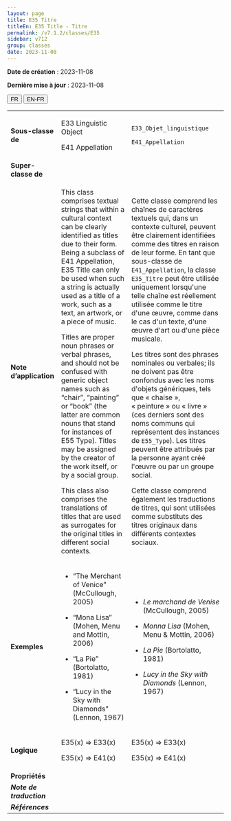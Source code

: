 ```yaml
---
layout: page
title: E35 Titre
titleEn: E35 Title - Titre
permalink: /v7.1.2/classes/E35
sidebar: v712
group: classes
date: 2023-11-08
---
```


**Date de création** : 2023-11-08

**Dernière mise à jour** : 2023-11-08

<div class="lang-buttons">
 <button id="fr" class="activate">FR</button>
 <button id="en-fr">EN-FR</button>
</div>

<table>
<tbody>
<tr>
<td><strong>Sous-classe de</strong></td>
<td class="en">
<p>E33 Linguistic Object<strong></strong></p>
<p>E41 Appellation</p>
</td>
<td>
<p><code class="language-plaintext highlighter-rouge">E33_Objet_linguistique</code></p>
<p><code class="language-plaintext highlighter-rouge">E41_Appellation</code></p>
</td>
</tr>
<tr>
<td><strong>Super-classe de</strong></td>
<td class="en">
</td>
<td>
</td>
</tr>
<tr>
<td><strong>Note d’application</strong></td>
<td class="en">
<p>This class comprises textual strings that within a cultural context can be clearly identified as titles due to their form. Being a subclass of E41 Appellation, E35 Title can only be used when such a string is actually used as a title of a work, such as a text, an artwork, or a piece of music.<strong></strong></p>
<p>Titles are proper noun phrases or verbal phrases, and should not be confused with generic object names such as “chair”, “painting” or “book” (the latter are common nouns that stand for instances of E55 Type). Titles may be assigned by the creator of the work itself, or by a social group.<strong></strong></p>
<p>This class also comprises the translations of titles that are used as surrogates for the original titles in different social contexts.</p>
</td>
<td>
<p>Cette classe comprend les chaînes de caractères textuels qui, dans un contexte culturel, peuvent être clairement identifiées comme des titres en raison de leur forme. En tant que sous-classe de <code class="language-plaintext highlighter-rouge">E41_Appellation</code>, la classe <code class="language-plaintext highlighter-rouge">E35_Titre</code> peut être utilisée uniquement lorsqu'une telle chaîne est réellement utilisée comme le titre d'une œuvre, comme dans le cas d'un texte, d'une œuvre d'art ou d'une pièce musicale.</p>
<p>Les titres sont des phrases nominales ou verbales; ils ne doivent pas être confondus avec les noms d'objets génériques, tels que « chaise », « peinture » ou « livre » (ces derniers sont des noms communs qui représentent des instances de <code class="language-plaintext highlighter-rouge">E55_Type</code>). Les titres peuvent être attribués par la personne ayant créé l'œuvre ou par un groupe social.</p>
<p>Cette classe comprend également les traductions de titres, qui sont utilisées comme substituts des titres originaux dans différents contextes sociaux.</p>
</td>
</tr>
<tr>
<td><strong>Exemples</strong></td>
<td class="en">
<ul>
<li><p>“The Merchant of Venice” (McCullough, 2005)</p>
</li>
<li><p>“Mona Lisa” (Mohen, Menu and Mottin, 2006)</p>
</li>
<li><p>“La Pie” (Bortolatto, 1981)</p>
</li>
<li><p>“Lucy in the Sky with Diamonds” (Lennon, 1967)</p>
</li>
</ul>
</td>
<td>
<ul>
<li><p><em>Le marchand de Venise</em> (McCullough, 2005)</p>
</li>
<li><p><em>Monna Lisa</em> (Mohen, Menu & Mottin, 2006)</p>
</li>
<li><p><em>La Pie</em> (Bortolatto, 1981)</p>
</li>
<li><p><em>Lucy in the Sky with Diamonds</em> (Lennon, 1967)</p>
</li>
</ul>
</td>
</tr>
<tr>
<td><strong>Logique</strong></td>
<td class="en">
<p>E35(x) ⇒ E33(x)<strong></strong></p>
<p>E35(x) ⇒ E41(x)</p>
</td>
<td>
<p>E35(x) ⇒ E33(x)<strong></strong></p>
<p>E35(x) ⇒ E41(x)</p>
</td>
</tr>
<tr>
<td><strong>Propriétés</strong></td>
<td class="en">
</td>
<td>
</td>
</tr>
<tr>
<td><strong><em>Note de traduction</em></strong></td>
<td colspan="2">
</td>
</tr>
<tr>
<td><strong><em>Références</em></strong></td>
<td colspan="2">
<p><em></em></p>
</td>
</tr>
</tbody>
</table>
